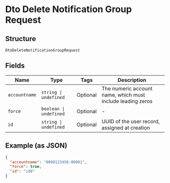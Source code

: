 
# Dto Delete Notification Group Request

## Structure

`DtoDeleteNotificationGroupRequest`

## Fields

| Name | Type | Tags | Description |
|  --- | --- | --- | --- |
| `accountname` | `string \| undefined` | Optional | The numeric account name, which must include leading zeros |
| `force` | `boolean \| undefined` | Optional | - |
| `id` | `string \| undefined` | Optional | UUID of the user record, assigned at creation |

## Example (as JSON)

```json
{
  "accountname": "0000123456-00001",
  "force": true,
  "id": "id0"
}
```

